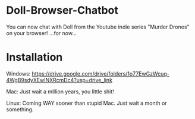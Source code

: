 # Doll-Browser-Chatbot
You can now chat with Doll from the Youtube indie series "Murder Drones" on your browser! ...for now...

# Installation
Windows: https://drive.google.com/drive/folders/1o77EwGzWcuq-4WgB9sdyXEwINXRcmDc4?usp=drive_link

Mac: Just wait a million years, you little shit!

Linux: Coming WAY sooner than stupid Mac. Just wait a month or something.
